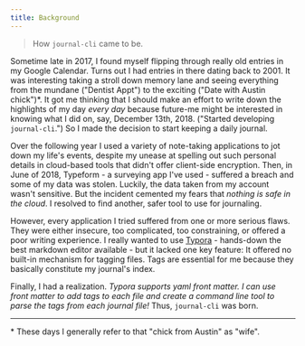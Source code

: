 ```yaml
---
title: Background
---
```


> How `journal-cli` came to be.

Sometime late in 2017, I found myself flipping through really old entries in my Google Calendar. Turns out I had entries in there dating back to 2001. It was interesting taking a stroll down memory lane and seeing everything from the mundane ("Dentist Appt") to the exciting ("Date with Austin chick")\*. It got me thinking that I should make an effort to write down the highlights of my day _every day_ because future-me might be interested in knowing what I did on, say, December 13th, 2018. ("Started developing `journal-cli`.") So I made the decision to start keeping a daily journal. 

Over the following year I used a variety of note-taking applications to jot down my life's events, despite my unease at spelling out such personal details in cloud-based tools that didn't offer client-side encryption. Then, in June of 2018, Typeform - a surveying app I've used - suffered a breach and some of my data was stolen. Luckily, the data taken from my account wasn't sensitive. But the incident cemented my fears that _nothing is safe in the cloud_. I resolved to find another, safer tool to use for journaling. 

However, every application I tried suffered from one or more serious flaws. They were either insecure, too complicated, too constraining, or offered a poor writing experience. I really wanted to use [Typora](https://typora.io/) - hands-down the best markdown editor available - but it lacked one key feature: It offered no built-in mechanism for tagging files. Tags are essential for me because they basically constitute my journal's index.  

Finally, I had a realization. *Typora supports yaml front matter. I can use front matter to add tags to each file and create a command line tool to parse the tags from each journal file!* Thus, `journal-cli` was born.



---

\* These days I generally refer to that "chick from Austin" as "wife".